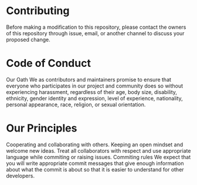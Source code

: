 # Contributing

Before making a modification to this repository, please contact the owners of this repository through issue, email, or another channel to discuss your proposed change.

# Code of Conduct

Our Oath
We as contributors and maintainers promise to ensure that everyone who participates in our project and community does so without experiencing harassment, regardless of their age, body size, disability, ethnicity, gender identity and expression, level of experience, nationality, personal appearance, race, religion, or sexual orientation.

# Our Principles

Cooperating and collaborating with others.
Keeping an open mindset and welcome new ideas.
Treat all collaborators with respect and use appropriate language while commiting or raising issues.
Commiting rules
We expect that you will write appropriate commit messages that give enough information about what the commit is about so that it is easier to understand for other developers.

